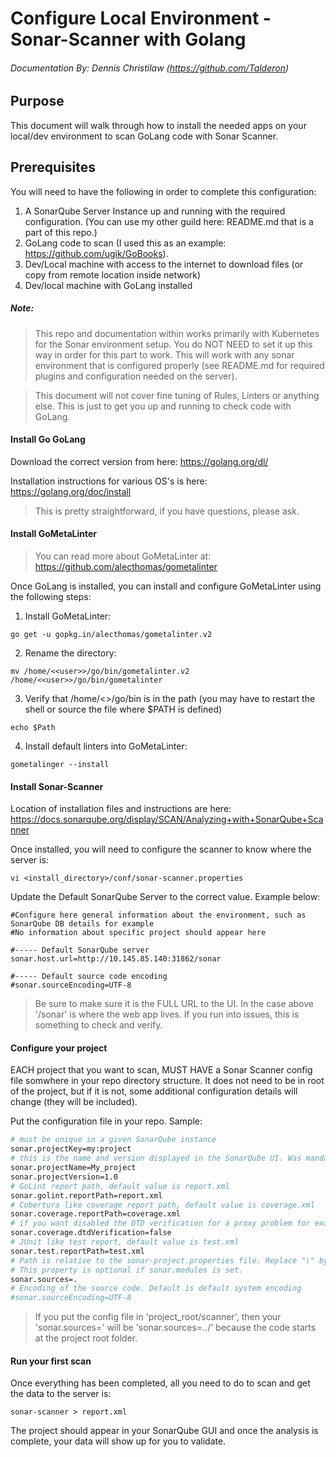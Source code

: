 # Configure Local Environment - Sonar-Scanner with Golang
###### Documentation By: Dennis Christilaw (https://github.com/Talderon)

## Purpose
This document will walk through how to install the needed apps on your local/dev environment to scan GoLang code with Sonar Scanner.

## Prerequisites
You will need to have the following in order to complete this configuration:
1. A SonarQube Server Instance up and running with the required configuration. (You can use my other guild here: README.md that is a part of this repo.)
2. GoLang code to scan (I used this as an example: https://github.com/ugik/GoBooks).
3. Dev/Local machine with access to the internet to download files (or copy from remote location inside network)
4. Dev/local machine with GoLang installed

##### Note:
> This repo and documentation within works primarily with Kubernetes for the Sonar environment setup. You do NOT NEED to set it up this way in order for this part to work. This will work with any sonar environment that is configured properly (see README.md for required plugins and configuration needed on the server).

> This document will not cover fine tuning of Rules, Linters or anything else. This is just to get you up and running to check code with GoLang.

#### Install Go GoLang
Download the correct version from here: https://golang.org/dl/

Installation instructions for various OS's is here: https://golang.org/doc/install

> This is pretty straightforward, if you have questions, please ask.

#### Install GoMetaLinter
> You can read more about GoMetaLinter at: https://github.com/alecthomas/gometalinter

Once GoLang is installed, you can install and configure GoMetaLinter using the following steps:
1. Install GoMetaLinter:
```
go get -u gopkg.in/alecthomas/gometalinter.v2
```
2. Rename the directory:
```
mv /home/<<user>>/go/bin/gometalinter.v2 /home/<<user>>/go/bin/gometalinter
```
3. Verify that /home/<<user>>/go/bin is in the path (you may have to restart the shell or source the file where $PATH is defined)
```
echo $Path
```
4. Install default linters into GoMetaLinter:
```
gometalinger --install
```

#### Install Sonar-Scanner
Location of installation files and instructions are here: https://docs.sonarqube.org/display/SCAN/Analyzing+with+SonarQube+Scanner

Once installed, you will need to configure the scanner to know where the server is:
```
vi <install_directory>/conf/sonar-scanner.properties
```
Update the Default SonarQube Server to the correct value. Example below:
```
#Configure here general information about the environment, such as SonarQube DB details for example
#No information about specific project should appear here

#----- Default SonarQube server
sonar.host.url=http://10.145.85.140:31862/sonar

#----- Default source code encoding
#sonar.sourceEncoding=UTF-8
```
> Be sure to make sure it is the FULL URL to the UI. In the case above '/sonar' is where the web app lives. If you run into issues, this is something to check and verify.

#### Configure your project
EACH project that you want to scan, MUST HAVE a Sonar Scanner config file somwhere in your repo directory structure. It does not need to be in root of the project, but if it is not, some additional configuration details will change (they will be included).

Put the configuration file in your repo. Sample:
```bash
# must be unique in a given SonarQube instance
sonar.projectKey=my:project
# this is the name and version displayed in the SonarQube UI. Was mandatory prior to SonarQube 6.1.
sonar.projectName=My_project
sonar.projectVersion=1.0
# GoLint report path, default value is report.xml
sonar.golint.reportPath=report.xml
# Cobertura like coverage report path, default value is coverage.xml
sonar.coverage.reportPath=coverage.xml
# if you want disabled the DTD verification for a proxy problem for example, true by default
sonar.coverage.dtdVerification=false
# JUnit like test report, default value is test.xml
sonar.test.reportPath=test.xml
# Path is relative to the sonar-project.properties file. Replace "\" by "/" on Windows.
# This property is optional if sonar.modules is set.
sonar.sources=.
# Encoding of the source code. Default is default system encoding
#sonar.sourceEncoding=UTF-8
```
> If you put the config file in 'project_root/scanner', then your 'sonar.sources=' will be 'sonar.sources=../' because the code starts at the project root folder.

#### Run your first scan
Once everything has been completed, all you need to do to scan and get the data to the server is:
```
sonar-scanner > report.xml
```
The project should appear in your SonarQube GUI and once the analysis is complete, your data will show up for you to validate.
